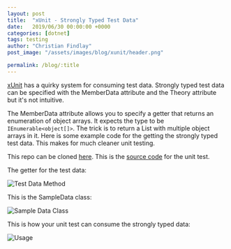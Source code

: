 ```yaml
---
layout: post
title:  "xUnit - Strongly Typed Test Data"
date:   2019/06/30 00:00:00 +0000
categories: [dotnet]
tags: testing
author: "Christian Findlay"
post_image: "/assets/images/blog/xunit/header.png"

permalink: /blog/:title
---
```


[xUnit](https://xunit.net/) has a quirky system for consuming test data. Strongly typed test data can be specified with the MemberData attribute and the Theory attribute but it's not intuitive.

The MemberData attribute allows you to specify a getter that returns an enumeration of object arrays. It expects the type to be `IEnumerable<object[]>`. The trick is to return a List with multiple object arrays in it. Here is some example code for the getting the strongly typed test data. This makes for much cleaner unit testing.

This repo can be cloned [here](https://github.com/MelbourneDeveloper/Samples). This is the [source code](https://github.com/MelbourneDeveloper/Samples/blob/6b69b4933143fe9b2e43385f3b5acb1b85724075/xUnit/Sample.Tests/Sample.Tests/UnitTest1.cs#L6) for the unit test.

The getter for the test data:

![Test Data Method](/assets/images/blog/xunit/testdatamethod.png)

This is the SampleData class:

![Sample Data Class](/assets/images/blog/xunit/sampledataclass.png)

This is how your unit test can consume the strongly typed data:

![Usage](/assets/images/blog/xunit/test.png)
